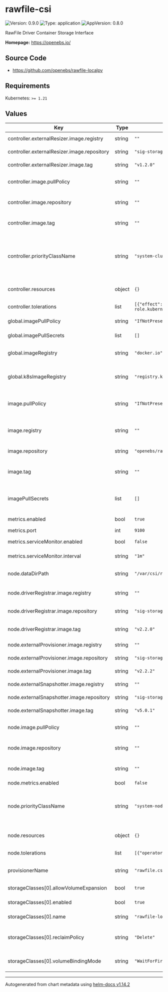# rawfile-csi

![Version: 0.9.0](https://img.shields.io/badge/Version-0.9.0-informational?style=flat-square) ![Type: application](https://img.shields.io/badge/Type-application-informational?style=flat-square) ![AppVersion: 0.8.0](https://img.shields.io/badge/AppVersion-0.8.0-informational?style=flat-square)

RawFile Driver Container Storage Interface

**Homepage:** <https://openebs.io/>

## Source Code

* <https://github.com/openebs/rawfile-localpv>

## Requirements

Kubernetes: `>= 1.21`

## Values

| Key | Type | Default | Description |
|-----|------|---------|-------------|
| controller.externalResizer.image.registry | string | `""` | Image registry for `csi-resizer` |
| controller.externalResizer.image.repository | string | `"sig-storage/csi-resizer"` | Image Repository for `csi-resizer` |
| controller.externalResizer.image.tag | string | `"v1.2.0"` | Image tag for `csi-resizer` |
| controller.image.pullPolicy | string | `""` | Overrides default image pull policy for node component |
| controller.image.repository | string | `""` | Overrides default image repository for node component |
| controller.image.tag | string | `""` | Overrides default image tag for node component |
| controller.priorityClassName | string | `"system-cluster-critical"` | priorityClassName for controller component since this part is critical for cluster `system-cluster-critical` is default |
| controller.resources | object | `{}` | Sets compute resources for controller component |
| controller.tolerations | list | `[{"effect":"NoSchedule","key":"node-role.kubernetes.io/master","operator":"Equal","value":"true"}]` | Tolerations for controller component |
| global.imagePullPolicy | string | `"IfNotPresent"` | Default pull policy for images |
| global.imagePullSecrets | list | `[]` | Default image pull secret for images |
| global.imageRegistry | string | `"docker.io"` | Default image registry for Images from DockerHub |
| global.k8sImageRegistry | string | `"registry.k8s.io"` | Default image registry for Images from Kubernetes (registry.k8s.io) |
| image.pullPolicy | string | `"IfNotPresent"` | Default image pull policy for node and controller components |
| image.registry | string | `""` | Image registry for rawfile-localpv (default is global.imageRegistry) |
| image.repository | string | `"openebs/rawfile-localpv"` | Image repository for rawfile-localpv |
| image.tag | string | `""` | Default image tag for node and controller components (uses AppVersion if empty) |
| imagePullSecrets | list | `[]` | Sets image pull secret while pulling images from a private registry |
| metrics.enabled | bool | `true` | Completely enable or disable metrics |
| metrics.port | int | `9100` | Sets metrics port |
| metrics.serviceMonitor.enabled | bool | `false` | Enables prometheus service monitor |
| metrics.serviceMonitor.interval | string | `"1m"` | Sets prometheus target interval |
| node.dataDirPath | string | `"/var/csi/rawfile"` | Data dir path for provisioner to be used by provisioner |
| node.driverRegistrar.image.registry | string | `""` | Image Registry for `csi-node-driver-registrar` |
| node.driverRegistrar.image.repository | string | `"sig-storage/csi-node-driver-registrar"` | Image Repository for `csi-node-driver-registrar` |
| node.driverRegistrar.image.tag | string | `"v2.2.0"` | Image Tag for `csi-node-driver-registrar` |
| node.externalProvisioner.image.registry | string | `""` | Image Registry for `csi-provisioner` |
| node.externalProvisioner.image.repository | string | `"sig-storage/csi-provisioner"` | Image Repository for `csi-provisioner` |
| node.externalProvisioner.image.tag | string | `"v2.2.2"` | Image Tag for `csi-provisioner` |
| node.externalSnapshotter.image.registry | string | `""` | Image Registry for `csi-snapshotter` |
| node.externalSnapshotter.image.repository | string | `"sig-storage/csi-snapshotter"` | Image Repository for `csi-snapshotter` |
| node.externalSnapshotter.image.tag | string | `"v5.0.1"` | Image Tag for `csi-snapshotter` |
| node.image.pullPolicy | string | `""` | Overrides default image pull policy for node component |
| node.image.repository | string | `""` | Overrides default image repository for node component |
| node.image.tag | string | `""` | Overrides default image tag for node component |
| node.metrics.enabled | bool | `false` |  |
| node.priorityClassName | string | `"system-node-critical"` | priorityClassName for node component since this part is critical for node `system-node-critical` is default |
| node.resources | object | `{}` | Sets compute resources for node component |
| node.tolerations | list | `[{"operator":"Exists"}]` | Tolerations for node component |
| provisionerName | string | `"rawfile.csi.openebs.io"` | Name of the registered CSI Driver in the cluster |
| storageClasses[0].allowVolumeExpansion | bool | `true` | volumes are able to expand/resize or not? |
| storageClasses[0].enabled | bool | `true` | Enable or disable StorageClass |
| storageClasses[0].name | string | `"rawfile-localpv"` | Name of the StorageClass |
| storageClasses[0].reclaimPolicy | string | `"Delete"` | Sets default reclaimPolicy for StorageClass volumes |
| storageClasses[0].volumeBindingMode | string | `"WaitForFirstConsumer"` | Sets volumeBindingMode for StorageClass |

----------------------------------------------
Autogenerated from chart metadata using [helm-docs v1.14.2](https://github.com/norwoodj/helm-docs/releases/v1.14.2)
